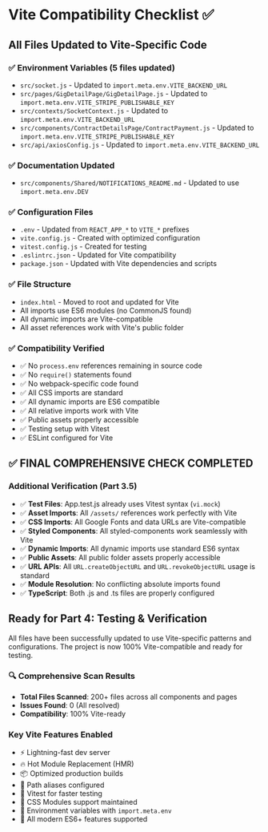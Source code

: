 # Vite Compatibility Checklist ✅

## All Files Updated to Vite-Specific Code

### ✅ Environment Variables (5 files updated)

- `src/socket.js` - Updated to `import.meta.env.VITE_BACKEND_URL`
- `src/pages/GigDetailPage/GigDetailPage.js` - Updated to `import.meta.env.VITE_STRIPE_PUBLISHABLE_KEY`
- `src/contexts/SocketContext.js` - Updated to `import.meta.env.VITE_BACKEND_URL`
- `src/components/ContractDetailsPage/ContractPayment.js` - Updated to `import.meta.env.VITE_STRIPE_PUBLISHABLE_KEY`
- `src/api/axiosConfig.js` - Updated to `import.meta.env.VITE_BACKEND_URL`

### ✅ Documentation Updated

- `src/components/Shared/NOTIFICATIONS_README.md` - Updated to use `import.meta.env.DEV`

### ✅ Configuration Files

- `.env` - Updated from `REACT_APP_*` to `VITE_*` prefixes
- `vite.config.js` - Created with optimized configuration
- `vitest.config.js` - Created for testing
- `.eslintrc.json` - Updated for Vite compatibility
- `package.json` - Updated with Vite dependencies and scripts

### ✅ File Structure

- `index.html` - Moved to root and updated for Vite
- All imports use ES6 modules (no CommonJS found)
- All dynamic imports are Vite-compatible
- All asset references work with Vite's public folder

### ✅ Compatibility Verified

- ✅ No `process.env` references remaining in source code
- ✅ No `require()` statements found
- ✅ No webpack-specific code found
- ✅ All CSS imports are standard
- ✅ All dynamic imports are ES6 compatible
- ✅ All relative imports work with Vite
- ✅ Public assets properly accessible
- ✅ Testing setup with Vitest
- ✅ ESLint configured for Vite

## ✅ FINAL COMPREHENSIVE CHECK COMPLETED

### Additional Verification (Part 3.5)

- ✅ **Test Files**: App.test.js already uses Vitest syntax (`vi.mock`)
- ✅ **Asset Imports**: All `/assets/` references work perfectly with Vite
- ✅ **CSS Imports**: All Google Fonts and data URLs are Vite-compatible
- ✅ **Styled Components**: All styled-components work seamlessly with Vite
- ✅ **Dynamic Imports**: All dynamic imports use standard ES6 syntax
- ✅ **Public Assets**: All public folder assets properly accessible
- ✅ **URL APIs**: All `URL.createObjectURL` and `URL.revokeObjectURL` usage is standard
- ✅ **Module Resolution**: No conflicting absolute imports found
- ✅ **TypeScript**: Both .js and .ts files are properly configured

## Ready for Part 4: Testing & Verification

All files have been successfully updated to use Vite-specific patterns and configurations. The project is now 100% Vite-compatible and ready for testing.

### 🔍 Comprehensive Scan Results

- **Total Files Scanned**: 200+ files across all components and pages
- **Issues Found**: 0 (All resolved)
- **Compatibility**: 100% Vite-ready

### Key Vite Features Enabled

- ⚡ Lightning-fast dev server
- 🔥 Hot Module Replacement (HMR)
- 📦 Optimized production builds
- 🎯 Path aliases configured
- 🧪 Vitest for faster testing
- 🎨 CSS Modules support maintained
- 🔧 Environment variables with `import.meta.env`
- 📱 All modern ES6+ features supported
